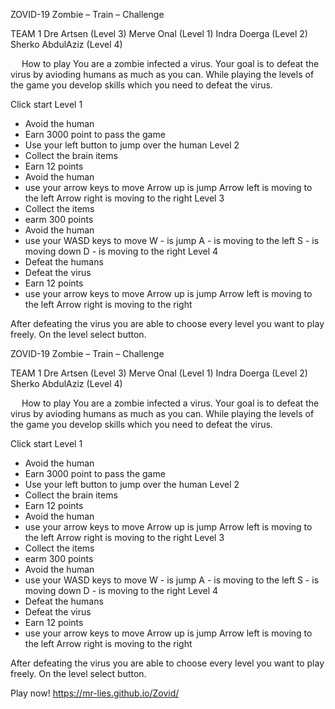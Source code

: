 ZOVID-19
Zombie – Train – Challenge

TEAM 1
Dre Artsen 			(Level 3)
Merve Onal 			(Level 1)
Indra Doerga 		(Level 2)
Sherko AbdulAziz 	(Level 4)


 
 
How to play
You are a zombie infected a virus. 
Your goal is to defeat the virus by avioding humans as much as you can. 
While playing the levels of the game you develop skills which you need to defeat the virus.

Click start 
Level 1
- Avoid the human
- Earn 3000 point to pass the game
- Use your left button to jump over the human
Level 2
- Collect the brain items 
- Earn 12 points
- Avoid the human
- use your arrow keys to move 
 	Arrow up is jump
	Arrow left is moving to the left
 	Arrow right is moving to the right
Level 3
- Collect the items
- earm 300 points
- Avoid the human
- use your WASD keys to move
 	W - is jump
	 A - is moving to the left
 	 S - is moving down
 	 D - is moving to the right
Level 4
- Defeat the humans
- Defeat the virus 
- Earn 12 points
- use your arrow keys to move 
 	Arrow up is jump
	Arrow left is moving to the left
 	Arrow right is moving to the right

After defeating the virus you are able to choose every level you want to play freely. 
On the level select button. 

   
 
         
 
 
ZOVID-19
Zombie – Train – Challenge

TEAM 1
Dre Artsen 			(Level 3)
Merve Onal 			(Level 1)
Indra Doerga 		(Level 2)
Sherko AbdulAziz 	(Level 4)


 
 
How to play
You are a zombie infected a virus. 
Your goal is to defeat the virus by avioding humans as much as you can. 
While playing the levels of the game you develop skills which you need to defeat the virus.

Click start 
Level 1
- Avoid the human
- Earn 3000 point to pass the game
- Use your left button to jump over the human
Level 2
- Collect the brain items 
- Earn 12 points
- Avoid the human
- use your arrow keys to move 
 	Arrow up is jump
	Arrow left is moving to the left
 	Arrow right is moving to the right
Level 3
- Collect the items
- earm 300 points
- Avoid the human
- use your WASD keys to move
 	W - is jump
	 A - is moving to the left
 	 S - is moving down
 	 D - is moving to the right
Level 4
- Defeat the humans
- Defeat the virus 
- Earn 12 points
- use your arrow keys to move 
 	Arrow up is jump
	Arrow left is moving to the left
 	Arrow right is moving to the right

After defeating the virus you are able to choose every level you want to play freely. 
On the level select button. 

   
Play now!
https://mr-lies.github.io/Zovid/
         
 
 
